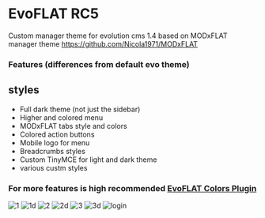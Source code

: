 # EvoFLAT RC5
Custom manager theme for evolution cms 1.4
based on MODxFLAT manager theme https://github.com/Nicola1971/MODxFLAT

### Features (differences from default evo theme)

## styles

- Full dark theme (not just the sidebar)
- Higher and colored menu
- MODxFLAT tabs style and colors
- Colored action buttons 
- Mobile logo for menu
- Breadcrumbs styles
- Custom TinyMCE for light and dark theme
- various custm styles 

### For more features is high recommended [EvoFLAT Colors Plugin](https://github.com/Nicola1971/EvoFLAT-Colors-Plugin)


![1](https://user-images.githubusercontent.com/7342798/32146859-0ab25870-bcde-11e7-8002-f8ed90d13f07.png)
![1d](https://user-images.githubusercontent.com/7342798/32146862-0c68c3e8-bcde-11e7-9bc6-37828c815bfe.png)
![2](https://user-images.githubusercontent.com/7342798/32146863-0e2da96e-bcde-11e7-8e18-1f13716febc3.png)
![2d](https://user-images.githubusercontent.com/7342798/32146864-0fe6bc78-bcde-11e7-91ba-94bc31d822f6.png)
![3](https://user-images.githubusercontent.com/7342798/32146866-11ba30b6-bcde-11e7-9c16-14fff3a192d5.png)
![3d](https://user-images.githubusercontent.com/7342798/32146867-1370f1c4-bcde-11e7-9810-910f90185efc.png)
![login](https://user-images.githubusercontent.com/7342798/32623188-9348ab62-c585-11e7-945f-7854563855be.png)
